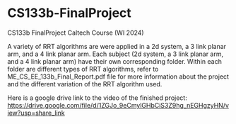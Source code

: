 # CS133b-FinalProject
CS133b FinalProject Caltech Course (WI 2024)

A variety of RRT algorithms are were applied in a 2d system, a 3 link planar arm, and a 4 link planar arm.
Each subject (2d system, a 3 link planar arm, and a 4 link planar arm) have their own corresponding folder. 
Within each folder are different types of RRT algorithms, refer to ME_CS_EE_133b_Final_Report.pdf file for more information 
about the project and the different variation of the RRT algorithm used. 

Here is a google drive link to the video of the finished project: 
https://drive.google.com/file/d/1ZGJo_9eCmylGHbCiS3Z9hg_nEGHgzyHN/view?usp=share_link
